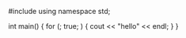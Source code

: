 #include <iostream>
using namespace std;

int main()
{
  for (; true; )
  {
    cout << "hello" << endl;
  }
}

